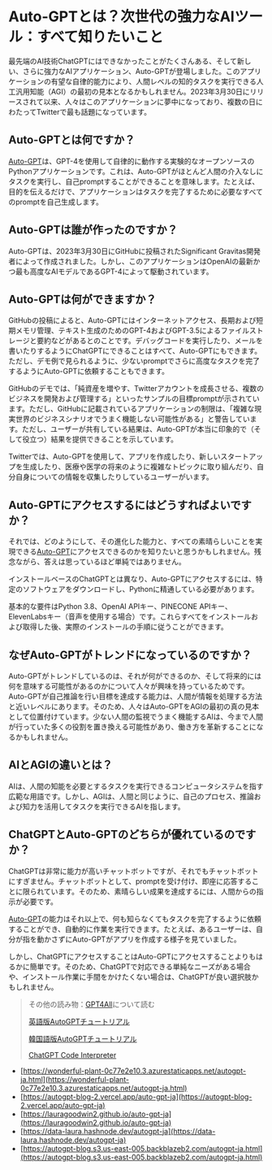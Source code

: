 # Auto-GPTとは？次世代の強力なAIツール：すべて知りたいこと

最先端のAI技術ChatGPTにはできなかったことがたくさんある、そして新しい、さらに強力なAIアプリケーション、Auto-GPTが登場しました。このアプリケーションの有望な自律的能力により、人間レベルの知的タスクを実行できる人工汎用知能（AGI）の最初の見本となるかもしれません。2023年3月30日にリリースされて以来、人々はこのアプリケーションに夢中になっており、複数の日にわたってTwitterで最も話題になっています。

## Auto-GPTとは何ですか？

[Auto-GPT](https://docs.kanaries.net/ja/articles/auto-gpt-install)は、GPT-4を使用して自律的に動作する実験的なオープンソースのPythonアプリケーションです。これは、Auto-GPTがほとんど人間の介入なしにタスクを実行し、自己promptすることができることを意味します。たとえば、目的を伝えるだけで、アプリケーションはタスクを完了するために必要なすべてのpromptを自己生成します。

## Auto-GPTは誰が作ったのですか？

Auto-GPTは、2023年3月30日にGitHubに投稿されたSignificant Gravitas開発者によって作成されました。しかし、このアプリケーションはOpenAIの最新かつ最も高度なAIモデルであるGPT-4によって駆動されています。

## Auto-GPTは何ができますか？

GitHubの投稿によると、Auto-GPTにはインターネットアクセス、長期および短期メモリ管理、テキスト生成のためのGPT-4およびGPT-3.5によるファイルストレージと要約などがあるとのことです。デバッグコードを実行したり、メールを書いたりするようにChatGPTにできることはすべて、Auto-GPTにもできます。ただし、デモ例で見られるように、少ないpromptでさらに高度なタスクを完了するようにAuto-GPTに依頼することもできます。

GitHubのデモでは、「純資産を増やす、Twitterアカウントを成長させる、複数のビジネスを開発および管理する」といったサンプルの目標promptが示されています。ただし、GitHubに記載されているアプリケーションの制限は、「複雑な現実世界のビジネスシナリオでうまく機能しない可能性がある」と警告しています。ただし、ユーザーが共有している結果は、Auto-GPTが本当に印象的で（そして役立つ）結果を提供できることを示しています。

Twitterでは、Auto-GPTを使用して、アプリを作成したり、新しいスタートアップを生成したり、医療や医学の将来のように複雑なトピックに取り組んだり、自分自身についての情報を収集したりしているユーザーがいます。

## Auto-GPTにアクセスするにはどうすればよいですか？

それでは、どのようにして、その進化した能力と、すべての素晴らしいことを実現できる[Auto-GPT](https://docs.kanaries.net/ja/articles/autogpt-4)にアクセスできるのかを知りたいと思うかもしれません。残念ながら、答えは思っているほど単純ではありません。

インストールベースのChatGPTとは異なり、Auto-GPTにアクセスするには、特定のソフトウェアをダウンロードし、Pythonに精通している必要があります。

基本的な要件はPython 3.8、OpenAI APIキー、PINECONE APIキー、ElevenLabsキー（音声を使用する場合）です。これらすべてをインストールおよび取得した後、実際のインストールの手順に従うことができます。

## なぜAuto-GPTがトレンドになっているのですか？

Auto-GPTがトレンドしているのは、それが何ができるのか、そして将来的には何を意味する可能性があるのかについて人々が興味を持っているためです。Auto-GPTが自己推論を行い目標を達成する能力は、人間が情報を処理する方法と近いレベルにあります。そのため、人々はAuto-GPTをAGIの最初の真の見本として位置付けています。少ない人間の監視でうまく機能するAIは、今まで人間が行っていた多くの役割を置き換える可能性があり、働き方を革新することになるかもしれません。

## AIとAGIの違いとは？

AIは、人間の知能を必要とするタスクを実行できるコンピュータシステムを指す広範な用語です。しかし、AGIは、人間と同じように、自己のプロセス、推論および知力を活用してタスクを実行できるAIを指します。

## ChatGPTとAuto-GPTのどちらが優れているのですか？

ChatGPTは非常に能力が高いチャットボットですが、それでもチャットボットにすぎません。チャットボットとして、promptを受け付け、即座に応答することに限られています。そのため、素晴らしい成果を達成するには、人間からの指示が必要です。

[Auto-GPT](https://docs.kanaries.net/ja/tutorials/ChatGPT/autogpt)の能力はそれ以上で、何も知らなくてもタスクを完了するように依頼することができ、自動的に作業を実行できます。たとえば、あるユーザーは、自分が指を動かさずにAuto-GPTがアプリを作成する様子を見ていました。

しかし、ChatGPTにアクセスすることはAuto-GPTにアクセスすることよりもはるかに簡単です。そのため、ChatGPTで対応できる単純なニーズがある場合や、インストール作業に手間をかけたくない場合は、ChatGPTが良い選択肢かもしれません。

>その他の読み物：[GPT4All](https://docs.kanaries.net/articles/gpt4all)について読む
>
> [英語版AutoGPTチュートリアル](https://lauragoodwin2.github.io/auto-gpt)
>
> [韓国語版AutoGPTチュートリアル](https://lauragoodwin2.github.io/auto-gpt-ko)
>
> [ChatGPT Code Interpreter](https://docs.kanaries.net/ja/articles/chatgpt-code-interpreter)

- [https://wonderful-plant-0c77e2e10.3.azurestaticapps.net/autogpt-ja.html](https://wonderful-plant-0c77e2e10.3.azurestaticapps.net/autogpt-ja.html)
- [https://autogpt-blog-2.vercel.app/auto-gpt-ja](https://autogpt-blog-2.vercel.app/auto-gpt-ja)
- [https://lauragoodwin2.github.io/auto-gpt-ja](https://lauragoodwin2.github.io/auto-gpt-ja)
- [https://data-laura.hashnode.dev/autogpt-ja](https://data-laura.hashnode.dev/autogpt-ja)
- [https://autogpt-blog.s3.us-east-005.backblazeb2.com/autogpt-ja.html](https://autogpt-blog.s3.us-east-005.backblazeb2.com/autogpt-ja.html)
